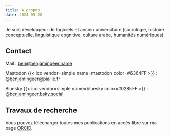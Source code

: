 ```yaml
---
title: À propos
date: 2024-09-20
---
```


Je suis développeur de logiciels et ancien universitaire (sociologie, histoire conceptuelle, linguistique cognitive, culture arabe, humanités numériques).

## Contact

Mail : [ben@benjamingeer.name](mailto:ben@benjamingeer.name)

Mastodon {{< ico vendor=simple name=mastodon color=#6364FF >}} : [@benjamingeer@piaille.fr](https://piaille.fr/@benjamingeer)

Bluesky {{< ico vendor=simple name=bluesky color=#0285FF >}} : [@benjamingeer.bsky.social](https://benjamingeer.bsky.social)

## Travaux de recherche

Vous pouvez télécharger toutes mes publications en accès libre sur ma page [ORCID](https://orcid.org/0000-0002-2449-8558).
